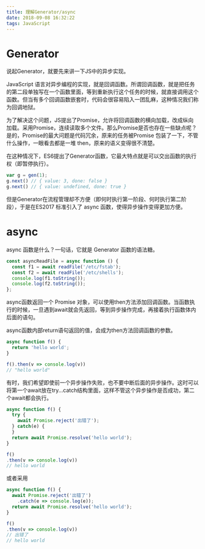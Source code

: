 ```yaml
---
title: 理解Generator/async
date: 2018-09-08 16:32:22
tags: JavaScript
---
```


# Generator

说起Generator，就要先来讲一下JS中的异步实现。

JavaScript 语言对异步编程的实现，就是回调函数。所谓回调函数，就是把任务的第二段单独写在一个函数里面，等到重新执行这个任务的时候，就直接调用这个函数。但当有多个回调函数嵌套时，代码会很容易陷入一团乱麻，这种情况我们称为回调地狱。

为了解决这个问题，JS提出了Promise，允许将回调函数的横向加载，改成纵向加载。采用Promise，连续读取多个文件。那么Promise是否也存在一些缺点呢？是的，Promise的最大问题是代码冗余，原来的任务被Promise 包装了一下，不管什么操作，一眼看去都是一堆 then，原来的语义变得很不清楚。

在这种情况下，ES6提出了Generator函数，它最大特点就是可以交出函数的执行权（即暂停执行）。
```js
var g = gen(1);
g.next() // { value: 3, done: false }
g.next() // { value: undefined, done: true }
```

但是Generator在流程管理却不方便（即何时执行第一阶段、何时执行第二阶段），于是在ES2017 标准引入了 async 函数，使得异步操作变得更加方便。

# async

async 函数是什么？一句话，它就是 Generator 函数的语法糖。

```js
const asyncReadFile = async function () {
  const f1 = await readFile('/etc/fstab');
  const f2 = await readFile('/etc/shells');
  console.log(f1.toString());
  console.log(f2.toString());
};
```

async函数返回一个 Promise 对象，可以使用then方法添加回调函数。当函数执行的时候，一旦遇到await就会先返回，等到异步操作完成，再接着执行函数体内后面的语句。

async函数内部return语句返回的值，会成为then方法回调函数的参数。

```js
async function f() {
  return 'hello world';
}

f().then(v => console.log(v))
// "hello world"
```

有时，我们希望即使前一个异步操作失败，也不要中断后面的异步操作。这时可以将第一个await放在try...catch结构里面，这样不管这个异步操作是否成功，第二个await都会执行。

```js
async function f() {
  try {
    await Promise.reject('出错了');
  } catch(e) {
  }
  return await Promise.resolve('hello world');
}

f()
.then(v => console.log(v))
// hello world
```
或者采用
```js
async function f() {
  await Promise.reject('出错了')
    .catch(e => console.log(e));
  return await Promise.resolve('hello world');
}

f()
.then(v => console.log(v))
// 出错了
// hello world
```


